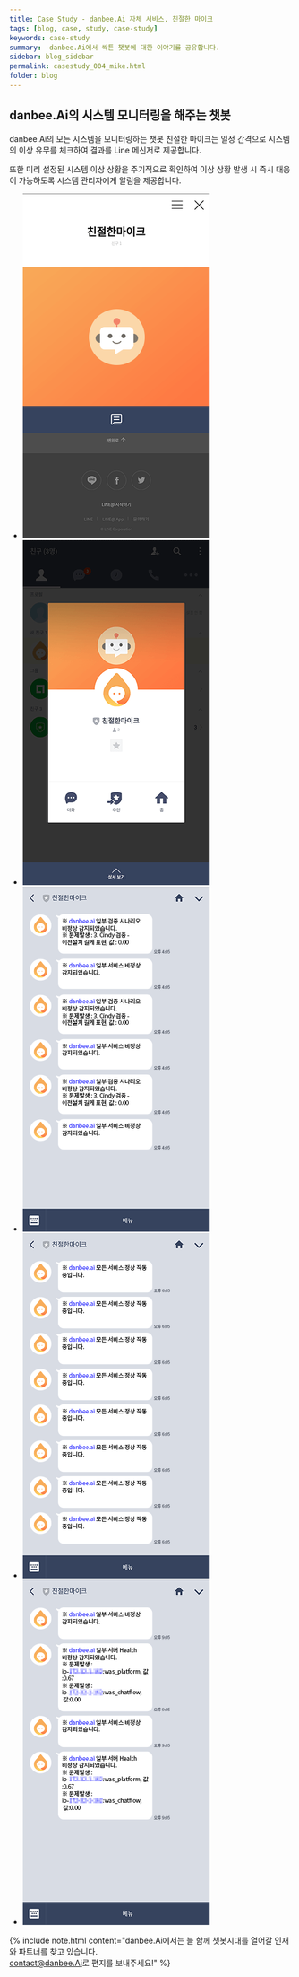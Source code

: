 ```yaml
---
title: Case Study - danbee.Ai 자체 서비스, 친절한 마이크
tags: [blog, case, study, case-study]
keywords: case-study
summary:  danbee.Ai에서 싹튼 챗봇에 대한 이야기를 공유합니다.
sidebar: blog_sidebar
permalink: casestudy_004_mike.html
folder: blog
---
```



## danbee.Ai의 시스템 모니터링을 해주는 챗봇
danbee.Ai의 모든 시스템을 모니터링하는 챗봇 친절한 마이크는 일정 간격으로 시스템의 이상 유무를 체크하여 결과를 Line 메신저로 제공합니다.

또한 미리 설정된 시스템 이상 상황을 주기적으로 확인하여 이상 상황 발생 시 즉시 대응이 가능하도록 시스템 관리자에게 알림을 제공합니다.

<div class="danbee-slider-container">
    <div class="flexslider danbee-slider">
        <ul class="slides">
            <li>
            <img src="images/casestudy/case04_01.png" />
            </li>
            <li>
            <img src="images/casestudy/case04_02.png" />
            </li>
            <li>
            <img src="images/casestudy/case04_03.png" />
            </li>
            <li>
            <img src="images/casestudy/case04_04.png" />
            </li>
            <li>
            <img src="images/casestudy/case04_05.png" />
            </li>
        </ul>
    </div>
</div>

{% include note.html content="danbee.Ai에서는 늘 함께 챗봇시대를 열어갈 인재와 파트너를 찾고 있습니다. <br/> [contact@danbee.Ai](mailto:contact@danbee.ai)로 편지를 보내주세요!" %}



